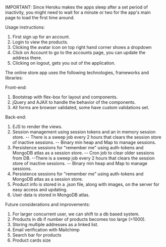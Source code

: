 IMPORTANT:
Since Heroku makes the apps sleep after a set period of inactivity, you might need to wait for a minute or two for the app's main page to load the first time around.

Usage instructions:
1. First sign up for an account.
2. Login to view the products.
3. Clicking the avatar icon on top right hand corner shows a dropdown
4. Click on Account to go to the accounts page, you can update the address there.
5. Clicking on logout, gets you out of the application.

The online store app uses the following technologies, frameworks and libraries:

Front-end:

1. Bootstrap with flex-box for layout and components.
2. jQuery and AJAX to handle the behavior of the components.
3. All forms are browser validated, some have custom validations set.

Back-end:

1. EJS to render the views.
2. Session management using session tokens and an in memory session store.
      -- There is a sweep job every 2 hours that clears the session store of inactive sessions.
      -- Binary min heap and Map to manage sessions.
3. Persistence sessions for "remember me" using auth-tokens and MongoDB atlas as a session store.
   -- Cron job to clear older sessions from DB.
   --There is a sweep job every 2 hours that clears the session store of inactive sessions.
   -- Binary min heap and Map to manage sessions.
3. Persistence sessions for "remember me" using auth-tokens and MongoDB atlas as a session store.
4. Product info is stored in a .json file, along with images, on the server for easy access and updating.
5. User data is stored in MongoDB atlas.

Future considerations and improvements:

1. For larger concurrent user, we can shift to a db based system.
2. Products in db if number of products becomes too large (>1000).
3. Storing multiple addresses as a linked list.
4. Email verification with Mailchimp
5. Search bar for products
6. Product cards size
